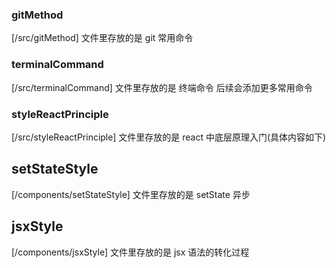 ### gitMethod
[/src/gitMethod] 文件里存放的是 git 常用命令

### terminalCommand
[/src/terminalCommand] 文件里存放的是 终端命令 后续会添加更多常用命令

### styleReactPrinciple
[/src/styleReactPrinciple] 文件里存放的是 react 中底层原理入门(具体内容如下)
## setStateStyle
[/components/setStateStyle] 文件里存放的是 setState 异步
## jsxStyle
[/components/jsxStyle] 文件里存放的是 jsx 语法的转化过程